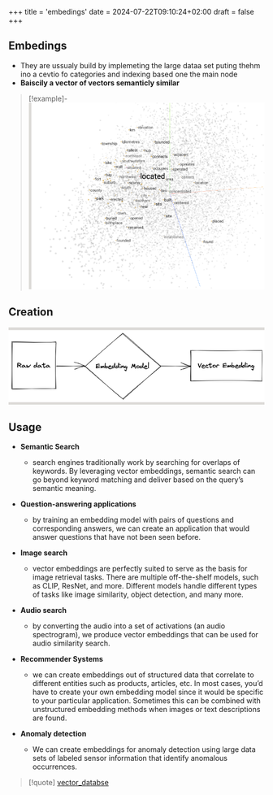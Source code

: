 +++
title = 'embedings'
date = 2024-07-22T09:10:24+02:00
draft = false
+++

## Embedings 
- They are ussualy build by implemeting the large dataa  set puting thehm ino a cevtio fo categories and indexing based one the main node 
- **Baiscily a vector of vectors semanticly similar**
>[!example]-
>![EmbedingMap_visual.png](/static/EmbedingMap_visual.png)
## Creation
![CreationEmmbeding_visual.png](/static/CreationEmmbeding_visual.png)
## Usage
- **Semantic Search**
	- search engines traditionally work by searching for overlaps of keywords. By leveraging vector embeddings, semantic search can go beyond keyword matching and deliver based on the query’s semantic meaning.
    
- **Question-answering applications** 
	- by training an embedding model with pairs of questions and corresponding answers, we can create an application that would answer questions that have not been seen before.
    
- **Image search** 
	- vector embeddings are perfectly suited to serve as the basis for image retrieval tasks. There are multiple off-the-shelf models, such as CLIP, ResNet, and more. Different models handle different types of tasks like image similarity, object detection, and many more.
    
- **Audio search**
	- by converting the audio into a set of activations (an audio spectrogram), we produce vector embeddings that can be used for audio similarity search.
    
- **Recommender Systems**
	- we can create embeddings out of structured data that correlate to different entities such as products, articles, etc. In most cases, you’d have to create your own embedding model since it would be specific to your particular application. Sometimes this can be combined with unstructured embedding methods when images or text descriptions are found.
    
- **Anomaly detection** 
	- We can create embeddings for anomaly detection using large data sets of labeled sensor information that identify anomalous occurrences.



>[!quote] [vector_databse](/databases/vector_databse.md) 